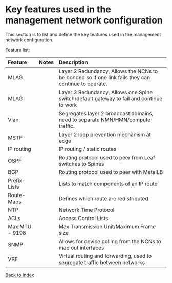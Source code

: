 # Key features used in the management network configuration

This section is to list and define the key features used in the management network configuration.

Feature list:

| Feature         | Notes | Description                                                                                         |
|:----------------|:-----:|:----------------------------------------------------------------------------------------------------|
| MLAG	           |       | Layer 2 Redundancy, Allows the NCNs to be bonded so if one link fails they can continue to operate. |
| MLAG	           |       | Layer 3 Redundancy, Allows one Spine switch/default gateway to fail and continue to work            |
| Vlan	           |       | Segregates layer 2 broadcast domains, need to separate NMN/HMN/compute traffic.                     |
| MSTP	           |       | Layer 2 loop prevention mechanism at edge                                                           |
| IP routing	     |       | IP routing / static routes                                                                          |
| OSPF	           |       | Routing protocol used to peer from Leaf switches to Spines                                          |
| BGP	            |       | Routing protocol used to peer with MetalLB                                                          |
| Prefix-Lists	   |       | Lists to match components of an IP route                                                            |
| Route-Maps	     |       | Defines which route are redistributed                                                               |
| NTP	            |       | Network Time Protocol                                                                               |
| ACLs	           |       | Access Control Lists                                                                                |
| Max MTU - 9198	 |       | Max Transmission Unit/Maximum Frame size                                                            |
| SNMP	           |       | Allows for device polling from the NCNs to map out interfaces                                       |
| VRF	            |       | Virtual routing and forwarding, used to segregate traffic between networks                          |

[Back to Index](../README.md)
